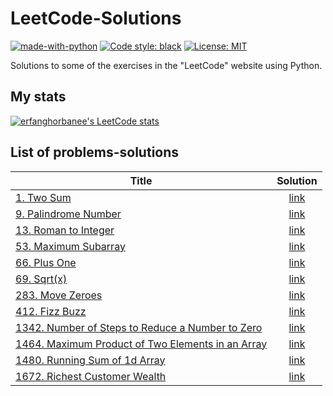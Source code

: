 # LeetCode-Solutions

[![made-with-python](https://img.shields.io/badge/Made%20with-Python-1f425f.svg)](https://www.python.org/)
[![Code style: black](https://img.shields.io/badge/code%20style-black-000000.svg)](https://github.com/psf/black)
[![License: MIT](https://img.shields.io/badge/License-MIT-blue.svg)](https://opensource.org/licenses/MIT)

Solutions to some of the exercises in the "LeetCode" website using Python.

## My stats

[![erfanghorbanee's LeetCode stats](https://leetcode-stats-six.vercel.app/api?username=erfanghorbanee&theme=dark)](https://leetcode.com/erfanghorbanee/)

## List of problems-solutions

| Title | Solution |
| ----- | :-----: |
| [1. Two Sum](https://leetcode.com/problems/two-sum/) |[link](https://github.com/erfanghorbanee/LeetCode-Solutions/blob/main/Solutions/1.py) |
| [9. Palindrome Number](https://leetcode.com/problems/palindrome-number/) |[link](https://github.com/erfanghorbanee/LeetCode-Solutions/blob/main/Solutions/9.py) |
| [13. Roman to Integer](https://leetcode.com/problems/roman-to-integer/) |[link](https://github.com/erfanghorbanee/LeetCode-Solutions/blob/main/Solutions/13.py) |
| [53. Maximum Subarray](https://leetcode.com/problems/maximum-subarray/) |[link](https://github.com/erfanghorbanee/LeetCode-Solutions/blob/main/Solutions/53.py) |
| [66. Plus One](https://leetcode.com/problems/plus-one/) |[link](https://github.com/erfanghorbanee/LeetCode-Solutions/blob/main/Solutions/66.py) |
| [69. Sqrt(x)](https://leetcode.com/problems/sqrtx/) |[link](https://github.com/erfanghorbanee/LeetCode-Solutions/blob/main/Solutions/69.py) |
| [283. Move Zeroes](https://leetcode.com/problems/move-zeroes/) |[link](https://github.com/erfanghorbanee/LeetCode-Solutions/blob/main/Solutions/283.py) |
| [412. Fizz Buzz](https://leetcode.com/problems/fizz-buzz/) |[link](https://github.com/erfanghorbanee/LeetCode-Solutions/blob/main/Solutions/412.py) |
| [1342. Number of Steps to Reduce a Number to Zero](https://leetcode.com/problems/number-of-steps-to-reduce-a-number-to-zero/) |[link](https://github.com/erfanghorbanee/LeetCode-Solutions/blob/main/Solutions/1342.py) |
| [1464. Maximum Product of Two Elements in an Array](https://leetcode.com/problems/maximum-product-of-two-elements-in-an-array/) |[link](https://github.com/erfanghorbanee/LeetCode-Solutions/blob/main/Solutions/1464.py) |
| [1480. Running Sum of 1d Array](https://leetcode.com/problems/running-sum-of-1d-array/) |[link](https://github.com/erfanghorbanee/LeetCode-Solutions/blob/main/Solutions/1480.py) |
| [1672. Richest Customer Wealth](https://leetcode.com/problems/richest-customer-wealth/) |[link](https://github.com/erfanghorbanee/LeetCode-Solutions/blob/main/Solutions/1672.py) |
